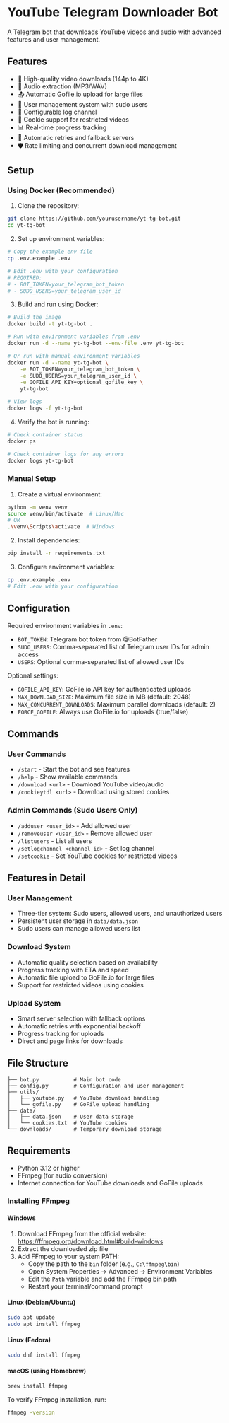 # YouTube Telegram Downloader Bot

A Telegram bot that downloads YouTube videos and audio with advanced features and user management.

## Features

- 🎥 High-quality video downloads (144p to 4K)
- 🎵 Audio extraction (MP3/WAV)
- 📤 Automatic Gofile.io upload for large files
- 👥 User management system with sudo users
- 📝 Configurable log channel
- 🍪 Cookie support for restricted videos
- 📊 Real-time progress tracking
- 🔄 Automatic retries and fallback servers
- 🛡️ Rate limiting and concurrent download management

## Setup

### Using Docker (Recommended)

1. Clone the repository:
```bash
git clone https://github.com/yourusername/yt-tg-bot.git
cd yt-tg-bot
```

2. Set up environment variables:
```bash
# Copy the example env file
cp .env.example .env

# Edit .env with your configuration
# REQUIRED:
# - BOT_TOKEN=your_telegram_bot_token
# - SUDO_USERS=your_telegram_user_id
```

3. Build and run using Docker:
```bash
# Build the image
docker build -t yt-tg-bot .

# Run with environment variables from .env
docker run -d --name yt-tg-bot --env-file .env yt-tg-bot

# Or run with manual environment variables
docker run -d --name yt-tg-bot \
    -e BOT_TOKEN=your_telegram_bot_token \
    -e SUDO_USERS=your_telegram_user_id \
    -e GOFILE_API_KEY=optional_gofile_key \
    yt-tg-bot

# View logs
docker logs -f yt-tg-bot
```

4. Verify the bot is running:
```bash
# Check container status
docker ps

# Check container logs for any errors
docker logs yt-tg-bot
```

### Manual Setup

1. Create a virtual environment:
```bash
python -m venv venv
source venv/bin/activate  # Linux/Mac
# OR
.\venv\Scripts\activate  # Windows
```

2. Install dependencies:
```bash
pip install -r requirements.txt
```

3. Configure environment variables:
```bash
cp .env.example .env
# Edit .env with your configuration
```

## Configuration

Required environment variables in `.env`:
- `BOT_TOKEN`: Telegram bot token from @BotFather
- `SUDO_USERS`: Comma-separated list of Telegram user IDs for admin access
- `USERS`: Optional comma-separated list of allowed user IDs

Optional settings:
- `GOFILE_API_KEY`: GoFile.io API key for authenticated uploads
- `MAX_DOWNLOAD_SIZE`: Maximum file size in MB (default: 2048)
- `MAX_CONCURRENT_DOWNLOADS`: Maximum parallel downloads (default: 2)
- `FORCE_GOFILE`: Always use GoFile.io for uploads (true/false)

## Commands

### User Commands
- `/start` - Start the bot and see features
- `/help` - Show available commands
- `/download <url>` - Download YouTube video/audio
- `/cookieytdl <url>` - Download using stored cookies

### Admin Commands (Sudo Users Only)
- `/adduser <user_id>` - Add allowed user
- `/removeuser <user_id>` - Remove allowed user
- `/listusers` - List all users
- `/setlogchannel <channel_id>` - Set log channel
- `/setcookie` - Set YouTube cookies for restricted videos

## Features in Detail

### User Management
- Three-tier system: Sudo users, allowed users, and unauthorized users
- Persistent user storage in `data/data.json`
- Sudo users can manage allowed users list

### Download System
- Automatic quality selection based on availability
- Progress tracking with ETA and speed
- Automatic file upload to GoFile.io for large files
- Support for restricted videos using cookies

### Upload System
- Smart server selection with fallback options
- Automatic retries with exponential backoff
- Progress tracking for uploads
- Direct and page links for downloads

## File Structure
```
├── bot.py           # Main bot code
├── config.py        # Configuration and user management
├── utils/
│   ├── youtube.py   # YouTube download handling
│   └── gofile.py    # GoFile upload handling
├── data/
│   ├── data.json    # User data storage
│   └── cookies.txt  # YouTube cookies
└── downloads/       # Temporary download storage
```

## Requirements

- Python 3.12 or higher
- FFmpeg (for audio conversion)
- Internet connection for YouTube downloads and GoFile uploads 

### Installing FFmpeg

#### Windows
1. Download FFmpeg from the official website: https://ffmpeg.org/download.html#build-windows
2. Extract the downloaded zip file
3. Add FFmpeg to your system PATH:
   - Copy the path to the `bin` folder (e.g., `C:\ffmpeg\bin`)
   - Open System Properties → Advanced → Environment Variables
   - Edit the `Path` variable and add the FFmpeg bin path
   - Restart your terminal/command prompt

#### Linux (Debian/Ubuntu)
```bash
sudo apt update
sudo apt install ffmpeg
```

#### Linux (Fedora)
```bash
sudo dnf install ffmpeg
```

#### macOS (using Homebrew)
```bash
brew install ffmpeg
```

To verify FFmpeg installation, run:
```bash
ffmpeg -version
``` 